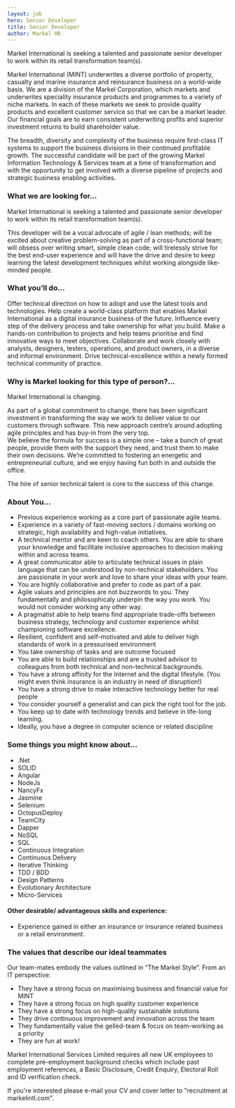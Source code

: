 ```yaml
---
layout: job
hero: Senior Developer
title: Senior Developer
author: Markel HR
---
```

Markel International is seeking a talented and passionate senior developer to work within its retail transformation team(s).  

Markel International (MINT) underwrites a diverse portfolio of property, casualty and marine insurance and reinsurance business on a world-wide basis. We are a division of the Markel Corporation, which markets and underwrites speciality insurance products and programmes to a variety of niche markets. In each of these markets we seek to provide quality products and excellent customer service so that we can be a market leader. Our financial goals are to earn consistent underwriting profits and superior investment returns to build shareholder value. 

The breadth, diversity and complexity of the business require first-class IT systems to support the business divisions in their continued profitable growth. The successful candidate will be part of the growing Markel Information Technology & Services team at a time of transformation and with the opportunity to get involved with a diverse pipeline of projects and strategic business enabling activities.  

### What we are looking for…

Markel International is seeking a talented and passionate senior developer to work within its retail transformation team(s).  

This developer will be a vocal advocate of agile / lean methods; will be excited about creative problem-solving as part of a cross-functional team; will obsess over writing smart, simple clean code; will tirelessly strive for the best end-user experience and will have the drive and desire to keep learning the latest development techniques whilst working alongside like-minded people.

### What you’ll do…

Offer technical direction on how to adopt and use the latest tools and technologies.
Help create a world-class platform that enables Markel International as a digital insurance business of the future.
Influence every step of the delivery process and take ownership for what you build.
Make a hands-on contribution to projects and help teams prioritise and find innovative ways to meet objectives.
Collaborate and work closely with analysts, designers, testers, operations, and product owners, in a diverse and informal environment.
Drive technical-excellence within a newly formed technical community of practice.

### Why is Markel looking for this type of person?...  

Markel International is changing.

As part of a global commitment to change, there has been significant investment in transforming the way we work to deliver value to our customers through software.  This new approach centre’s around adopting agile principles and has buy-in from the very top.  
We believe the formula for success is a simple one – take a bunch of great people, provide them with the support they need, and trust them to make their own decisions. We’re committed to fostering an energetic and entrepreneurial culture, and we enjoy having fun both in and outside the office.

The hire of senior technical talent is core to the success of this change.

### About You…

- Previous experience working as a core part of passionate agile teams. 
- Experience in a variety of fast-moving sectors / domains working on strategic, high availability and high-value initiatives.
- A technical mentor and are keen to coach others.  You are able to share your knowledge and facilitate inclusive approaches to decision making within and across teams.
- A great communicator able to articulate technical issues in plain language that can be understood by non-technical stakeholders. You are passionate in your work and love to share your ideas with your team.
- You are highly collaborative and prefer to code as part of a pair. 
- Agile values and principles are not buzzwords to you.  They fundamentally and philosophicaly underpin the way you work.  You would not consider working any other way.
- A pragmatist able to help teams find appropriate trade-offs between business strategy, technology and customer experience whilst championing software excellence.
- Resilient, confident and self-motivated and able to deliver high standards of work in a pressurised environment
- You take ownership of tasks and are outcome focused
- You are able to build relationships and are a trusted advisor to colleagues from both technical and non-technical backgrounds.
- You have a strong affinity for the Internet and the digital lifestyle.  (You might even think insurance is an industry in need of disruption!)
- You have a strong drive to make interactive technology better for real people
- You consider yourself a generalist and can pick the right tool for the job.
- You keep up to date with technology trends and believe in life-long learning.
- Ideally, you have a degree in computer science or related discipline

### Some things you might know about…

- .Net
- SOLID
- Angular
- NodeJs
- NancyFx
- Jasmine
- Selenium
- OctopusDeploy
- TeamCity
- Dapper
- NoSQL
- SQL
- Continuous Integration
- Continuous Delivery
- Iterative Thinking
- TDD / BDD
- Design Patterns
- Evolutionary Architecture
- Micro-Services

#### Other desirable/ advantageous skills and experience:

- Experience gained in either an insurance or insurance related business or a retail environment.

### The values that describe our ideal teammates

Our team-mates embody the values outlined in “The Markel Style”.  From an IT perspective:

- They have a strong focus on maximising business and financial value for MINT
- They have a strong focus on high quality customer experience
- They have a strong focus on high-quality sustainable solutions
- They drive continuous improvement and innovation across the team
- They fundamentally value the gelled-team & focus on team-working as a priority
- They are fun at work!

Markel International Services Limited requires all new UK employees to complete pre-employment background checks which include past employment references, a Basic Disclosure, Credit Enquiry, Electoral Roll and ID verification check. 

If you're interested please e-mail your CV and cover letter to "recruitment at markelintl.com".
